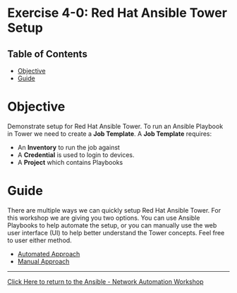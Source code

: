 # Exercise 4-0: Red Hat Ansible Tower Setup

## Table of Contents

- [Objective](#Objective)
- [Guide](#Guide)

# Objective

Demonstrate setup for Red Hat Ansible Tower.  To run an Ansible Playbook in Tower we need to create a **Job Template**.  A **Job Template** requires:
 - An **Inventory** to run the job against
 - A **Credential** is used to login to devices.
 - A **Project** which contains Playbooks

# Guide

There are multiple ways we can quickly setup Red Hat Ansible Tower.  For this workshop we are giving you two options.  You can use Ansible Playbooks to help automate the setup, or you can manually use the web user interface (UI) to help better understand the Tower concepts.  Feel free to user either method.

 - [Automated Approach](README-automated.md)
 - [Manual Approach](README-manual.md)

---
[Click Here to return to the Ansible - Network Automation Workshop](../../README.md)
